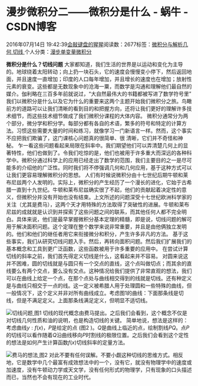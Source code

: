 
# 漫步微积分二——微积分是什么 - 蜗牛 - CSDN博客


2016年07月14日 19:42:39[会敲键盘的猩猩](https://me.csdn.net/u010182633)阅读数：2677标签：[微积分与解析几何																](https://so.csdn.net/so/search/s.do?q=微积分与解析几何&t=blog)[切线																](https://so.csdn.net/so/search/s.do?q=切线&t=blog)[
							](https://so.csdn.net/so/search/s.do?q=微积分与解析几何&t=blog)个人分类：[漫步单变量微积分																](https://blog.csdn.net/u010182633/article/category/6303247)


**微积分是什么？切线问题**
大家都知道，我们生活的世界是以运动和变化为主导的。地球绕着太阳转动；向上扔一块石头，它的速度会慢慢变小停下，然后返回地面，并且速度一直增加；印度的人口每年增加，并且增长的速度也在增加；放射性元素的衰变。这些都是无数现象中的沧海一粟，而数学是沟通和理解他们最自然的媒介。伽利略在三百多年前就说过，“大自然最伟大的书籍都被写进了数学符号里”
我们以微积分是什么以及它为什么的重要来这两个主题开始我们微积分之旅。鸟瞰前方的道路可以让我们清晰的看到目的和把握方向，还将让我们更好的理解许多技术细节，而这些技术细节做成了我们微积分课程的大体内容。
微积分通常分为两个部分，微分学和积分学。每部分都有各自的术语，繁多的符号和特定的计算方法。习惯这些需要大量的时间和练习，就像学习一门新语言一样。然而，这个事实不应把我们欺骗了，这门课核心问题真的很简单、很 清晰，它们并不奇怪和神秘。
乍一看这些问题看起来局限在斜率中。我们期望他们可以弄清楚几何上的显著特性，他们也做到了。令我们吃惊的是，他们也被用于许多重大而深远的各种科学中。微积分通过科学上的应用已经走出了数学的范围，我们主要目的之一是尽可能多的介绍他的广泛性。同时我们将不停强调几何和几何应用，基于这种方式可以让我们更容易理解微积分的思想。
人们有时候说微积分由十七世纪后期牛顿和莱布尼兹两个人发明的。实际上，微积分的产生经历了一个漫长的进化，它始于古希腊一直到十九世纪。牛顿和莱布尼兹确实很了不起，他们的贡献起着决定性的意义，但微积分并没有开始也没有结束。上文所述的问题深受十七世纪欧洲科学家的关注（尤其是费马），这两个天才用特殊的方法取得了突破性的进展。牛顿和莱布尼兹的成就就是认识到并探索了这些问题之间的联系，而其他任何人都不完全明白。具体来说，他们是最早掌握微积分基本定理的精髓，即是说，切线问题的解可用于解决面积问题。这个定理在整个数学来说非常重要，并且是由他俩独立发明的。他们和他们的继任者用它来衔接微分和积分，产生许多非凡的方法。
基于这些事实，我们从研究切线问题入手。然后，再转向面积问题。然后我们扩展我们的基本概念和工具到更广泛函数，这些函数被用于许多重要的应用中。
在尝试计算切线的斜率之前，我们首先得定义切线是什么，这看起来并不容易。
对圆来说这并不困难，圆的切线就是与圆只有一个交点的直线，这个点叫做切点；而其余的直线要么有两个交点，要么没有交点。这种情况给我们提供了非常直观的想法，我们可以在曲线上给定一个点，在那个点处与曲线相交得到的线就是切线。还有种定义是与曲线只相交于一点的线。这一定义被希腊人用于处理圆和一些特殊的曲线，但一般情况下，这个定义并非对所有曲线成立。考虑图1的曲线：下面那条线是切线，但是不满足定义。上面那条线满足定义，但明显不适切线。

![切线问题](https://img-blog.csdn.net/20160714193818915)[ ](https://img-blog.csdn.net/20160714193818915)
图1
切线的现代概念由费马提出。之后我们会看到，这个概念不仅是对切线几何性质和油的说明，也是构造切线的关键。
简单地说，想法是这样的：考虑曲线$y:f(x)$，$P$是给定的点 (图2 )。$Q$是曲线上临近的点，绘制割线$PQ$。点$P$的切线可以看作随着$Q$沿曲线移向$P$时割线的极限位置。之后我们会看到这个定性的想法是如何产生计算函数$f(x)$切线斜率的定量方法。

![费马的想法](https://img-blog.csdn.net/20160714194009447)[ ](https://img-blog.csdn.net/20160714194009447)
图2
对此不要有任何误解。不要小觑这种切线的思维方式。相反地，它是数学中几个最富有成效想法中的一个，没有它，就没有物理学中的速度或加速度，没有牛顿动力学或天文学，没有任何形式的物理学，只有现象的口头描述而已，当然也不会有现在的工业时代。
[
						](https://img-blog.csdn.net/20160714194009447)
[
	](https://img-blog.csdn.net/20160714194009447)
